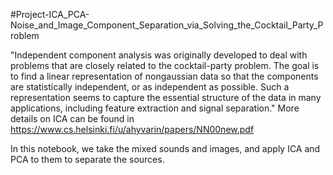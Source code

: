 #Project-ICA_PCA-Noise_and_Image_Component_Separation_via_Solving_the_Cocktail_Party_Problem

"Independent component analysis was originally developed to deal with problems that are closely related to the cocktail-party problem. The goal is to find a linear representation of nongaussian data so that the components are statistically independent, or as independent as possible. Such a representation seems to capture the essential structure of the data in many applications, including feature extraction and signal separation." More details on ICA can be found in https://www.cs.helsinki.fi/u/ahyvarin/papers/NN00new.pdf

In this notebook, we take the mixed sounds and images, and apply ICA and PCA to them to separate the sources.
